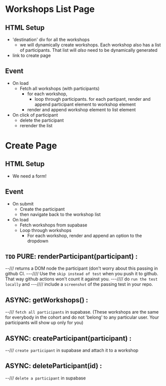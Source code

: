 # Workshops List Page

## HTML Setup
- 'destination' div for all the workshops
  - we will dynamically create workshops. Each workshop also has a list of participants. That list will _also_ need to be dynamically generated
- link to create page

## Event
- On load
  - Fetch all workshops (with participants)
    - for each workshop, 
      - loop through participants. for each partipant, render and append participant element to workshop element
    - render and append workshop element to list element
- On click of participant
  - delete the participant
  - rerender the list

# Create Page
## HTML Setup
- We need a form!

## Event
- On submit
  - Create the participant
  - then navigate back to the workshop list
- On load
  - Fetch workshops from supabase
  - Loop through workshops
    - For each workshop, render and append an option to the dropdown

## `TDD` PURE: renderParticipant(participant) : 
  --/// returns a DOM node the participant (don't worry about this passing in github CI. 
    ---//// Use the `skip instead of test` when you push it to github. That way github actions won't count it against you.
    ---//// do `run the test locally` and 
    ---//// include a `screenshot` of the passing test in your repo.

## ASYNC: getWorkshops() : 
  --/// `fetch all participants` in supabase. (These workshops are the same for everybody in the cohort and do not 'belong' to any particular user. Your participants will show up only for you)

## ASYNC: createParticipant(participant) : 
  --/// `create participant` in supabase and attach it to a workshop

## ASYNC: deleteParticipant(id) : 
  --/// `delete a participant` in supabase